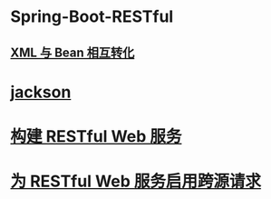 # Spring-Boot-RESTful

## [XML 与 Bean 相互转化](/src/test/java/cn/com/xuxiaowei/entity/UserInfoTests.java)

# [jackson](https://github.com/FasterXML/jackson)

# [构建 RESTful Web 服务](https://spring.io/guides/gs/rest-service/)

# [为 RESTful Web 服务启用跨源请求](https://spring.io/guides/gs/rest-service-cors/)
